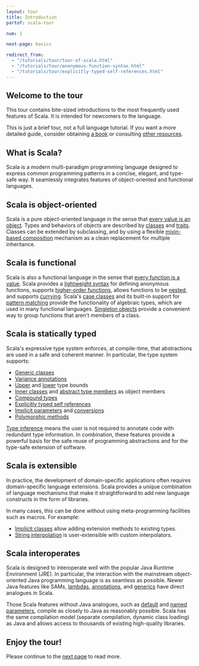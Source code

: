 ```yaml
---
layout: tour
title: Introduction
partof: scala-tour

num: 1

next-page: basics

redirect_from: 
  - "/tutorials/tour/tour-of-scala.html"
  - "/tutorials/tour/anonymous-function-syntax.html"
  - "/tutorials/tour/explicitly-typed-self-references.html"
---
```


## Welcome to the tour
This tour contains bite-sized introductions to the most frequently used features
of Scala. It is intended for newcomers to the language.

This is just a brief tour, not a full language tutorial. If
you want a more detailed guide, consider obtaining [a book](/books.html) or consulting
[other resources](/learn.html).

## What is Scala?
Scala is a modern multi-paradigm programming language designed to express common programming patterns in a concise, elegant, and type-safe way. It seamlessly integrates features of object-oriented and functional languages.

## Scala is object-oriented ##
Scala is a pure object-oriented language in the sense that [every value is an object](unified-types.html). Types and behaviors of objects are described by [classes](classes.html) and [traits](traits.html). Classes can be extended by subclassing, and by using a flexible [mixin-based composition](mixin-class-composition.html) mechanism as a clean replacement for multiple inheritance.

## Scala is functional ##
Scala is also a functional language in the sense that [every function is a value](unified-types.html). Scala provides a [lightweight syntax](basics.html#functions) for defining anonymous functions, supports [higher-order functions](higher-order-functions.html), allows functions to be [nested](nested-functions.html), and supports [currying](multiple-parameter-lists.html). Scala's [case classes](case-classes.html) and its built-in support for [pattern matching](pattern-matching.html) provide the functionality of algebraic types, which are used in many functional languages. [Singleton objects](singleton-objects.html) provide a convenient way to group functions that aren't members of a class.

## Scala is statically typed ##
Scala's expressive type system enforces, at compile-time, that abstractions are used in a safe and coherent manner. In particular, the type system supports:

* [Generic classes](generic-classes.html)
* [Variance annotations](variances.html)
* [Upper](upper-type-bounds.html) and [lower](lower-type-bounds.html) type bounds
* [Inner classes](inner-classes.html) and [abstract type members](abstract-type-members.html) as object members
* [Compound types](compound-types.html)
* [Explicitly typed self references](self-types.html)
* [Implicit parameters](implicit-parameters.html) and [conversions](implicit-conversions.html)
* [Polymorphic methods](polymorphic-methods.html)

[Type inference](type-inference.html) means the user is not required to annotate code with redundant type information. In combination, these features provide a powerful basis for the safe reuse of programming abstractions and for the type-safe extension of software.

## Scala is extensible ##

In practice, the development of domain-specific applications often requires domain-specific language extensions. Scala provides a unique combination of language mechanisms that make it straightforward to add new language constructs in the form of libraries.

In many cases, this can be done without using meta-programming facilities such as macros. For example:

* [Implicit classes](/overviews/core/implicit-classes.html) allow adding extension methods to existing types.
* [String interpolation](/overviews/core/string-interpolation.html) is user-extensible with custom interpolators.

## Scala interoperates

Scala is designed to interoperate well with the popular Java Runtime Environment (JRE). In particular, the interaction with the mainstream object-oriented Java programming language is as seamless as possible. Newer Java features like SAMs, [lambdas](higher-order-functions.html), [annotations](annotations.html), and [generics](generic-classes.html) have direct analogues in Scala.

Those Scala features without Java analogues, such as [default](default-parameter-values.html) and [named parameters](named-arguments.html), compile as closely to Java as reasonably possible. Scala has the same compilation model (separate compilation, dynamic class loading) as Java and allows access to thousands of existing high-quality libraries.

## Enjoy the tour!

Please continue to the [next page](basics.html) to read more.

